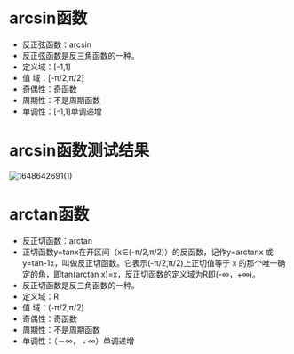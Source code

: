 # arcsin函数
* 反正弦函数：arcsin
* 反正弦函数是反三角函数的一种。
* 定义域：[-1,1]
* 值 域：[-π/2,π/2]
* 奇偶性：奇函数
* 周期性：不是周期函数
* 单调性：[-1,1]单调递增

# arcsin函数测试结果
![1648642691(1)](https://user-images.githubusercontent.com/101335052/160832775-037f27ba-2565-49ef-a99b-8519514c1b1d.png)

# arctan函数
* 反正切函数：arctan
* 正切函数y=tanx在开区间（x∈(-π/2,π/2)）的反函数，记作y=arctanx 或 y=tan-1x，叫做反正切函数。它表示(-π/2,π/2)上正切值等于 x 的那个唯一确定的角，即tan(arctan x)=x，反正切函数的定义域为R即(-∞，+∞)。
* 反正切函数是反三角函数的一种。
* 定义域：R
* 值 域：(-π/2,π/2)
* 奇偶性：奇函数
* 周期性：不是周期函数
* 单调性：（－∞，﹢∞）单调递增
